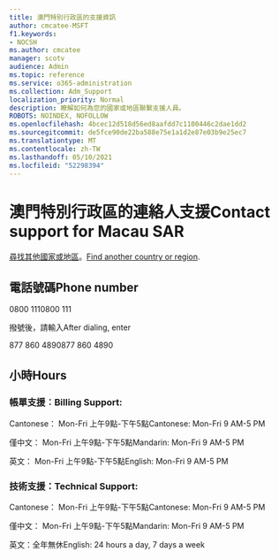 ```yaml
---
title: 澳門特別行政區的支援資訊
author: cmcatee-MSFT
f1.keywords:
- NOCSH
ms.author: cmcatee
manager: scotv
audience: Admin
ms.topic: reference
ms.service: o365-administration
ms.collection: Adm_Support
localization_priority: Normal
description: 瞭解如何為您的國家或地區聯繫支援人員。
ROBOTS: NOINDEX, NOFOLLOW
ms.openlocfilehash: 4bcec12d518d56ed8aafdd7c1100446c2dae1dd2
ms.sourcegitcommit: de5fce90de22ba588e75e1a1d2e87e03b9e25ec7
ms.translationtype: MT
ms.contentlocale: zh-TW
ms.lasthandoff: 05/10/2021
ms.locfileid: "52298394"
---
```

# <a name="contact-support-for-macau-sar"></a><span data-ttu-id="6ca0e-103">澳門特別行政區的連絡人支援</span><span class="sxs-lookup"><span data-stu-id="6ca0e-103">Contact support for Macau SAR</span></span>

<span data-ttu-id="6ca0e-104">[尋找其他國家或地區](../../business-video/get-help-support.md)。</span><span class="sxs-lookup"><span data-stu-id="6ca0e-104">[Find another country or region](../../business-video/get-help-support.md).</span></span>

## <a name="phone-number"></a><span data-ttu-id="6ca0e-105">電話號碼</span><span class="sxs-lookup"><span data-stu-id="6ca0e-105">Phone number</span></span>
<span data-ttu-id="6ca0e-106">0800 111</span><span class="sxs-lookup"><span data-stu-id="6ca0e-106">0800 111</span></span>

<span data-ttu-id="6ca0e-107">撥號後，請輸入</span><span class="sxs-lookup"><span data-stu-id="6ca0e-107">After dialing, enter</span></span>

<span data-ttu-id="6ca0e-108">877 860 4890</span><span class="sxs-lookup"><span data-stu-id="6ca0e-108">877 860 4890</span></span>

## <a name="hours"></a><span data-ttu-id="6ca0e-109">小時</span><span class="sxs-lookup"><span data-stu-id="6ca0e-109">Hours</span></span>
### <a name="billing-support"></a><span data-ttu-id="6ca0e-110">帳單支援︰</span><span class="sxs-lookup"><span data-stu-id="6ca0e-110">Billing Support:</span></span>

<span data-ttu-id="6ca0e-111">Cantonese： Mon-Fri 上午9點-下午5點</span><span class="sxs-lookup"><span data-stu-id="6ca0e-111">Cantonese: Mon-Fri 9 AM-5 PM</span></span>

<span data-ttu-id="6ca0e-112">僅中文： Mon-Fri 上午9點-下午5點</span><span class="sxs-lookup"><span data-stu-id="6ca0e-112">Mandarin: Mon-Fri 9 AM-5 PM</span></span>

<span data-ttu-id="6ca0e-113">英文： Mon-Fri 上午9點-下午5點</span><span class="sxs-lookup"><span data-stu-id="6ca0e-113">English: Mon-Fri 9 AM-5 PM</span></span>

### <a name="technical-support"></a><span data-ttu-id="6ca0e-114">技術支援：</span><span class="sxs-lookup"><span data-stu-id="6ca0e-114">Technical Support:</span></span>

<span data-ttu-id="6ca0e-115">Cantonese： Mon-Fri 上午9點-下午5點</span><span class="sxs-lookup"><span data-stu-id="6ca0e-115">Cantonese: Mon-Fri 9 AM-5 PM</span></span>

<span data-ttu-id="6ca0e-116">僅中文： Mon-Fri 上午9點-下午5點</span><span class="sxs-lookup"><span data-stu-id="6ca0e-116">Mandarin: Mon-Fri 9 AM-5 PM</span></span>

<span data-ttu-id="6ca0e-117">英文：全年無休</span><span class="sxs-lookup"><span data-stu-id="6ca0e-117">English: 24 hours a day, 7 days a week</span></span>
